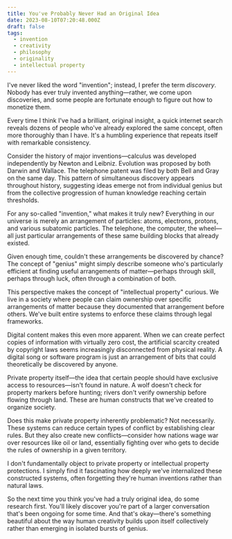 ```yaml
---
title: You've Probably Never Had an Original Idea
date: 2023-08-10T07:20:48.000Z
draft: false
tags:
  - invention
  - creativity
  - philosophy
  - originality
  - intellectual property
---
```


I've never liked the word "invention"; instead, I prefer the term _discovery_.
Nobody has ever truly invented anything—rather, we come upon discoveries,
and some people are fortunate enough to figure out how to monetize them.

Every time I think I've had a brilliant, original insight, a quick internet search reveals dozens of people who've already explored the same concept, often more thoroughly than I have. It's a humbling experience that repeats itself with remarkable consistency.

Consider the history of major inventions—calculus was developed independently by Newton and Leibniz. Evolution was proposed by both Darwin and Wallace. The telephone patent was filed by both Bell and Gray on the same day. This pattern of simultaneous discovery appears throughout history, suggesting ideas emerge not from individual genius but from the collective progression of human knowledge reaching certain thresholds.

For any so-called "invention," what makes it truly new? Everything in our universe is merely an arrangement of particles: atoms, electrons, protons, and various subatomic particles. The telephone, the computer, the wheel—all just particular arrangements of these same building blocks that already existed.

Given enough time, couldn't these arrangements be discovered by chance? The concept of "genius" might simply describe someone who's particularly efficient at finding useful arrangements of matter—perhaps through skill, perhaps through luck, often through a combination of both.

This perspective makes the concept of "intellectual property" curious. We live in a society where people can claim ownership over specific arrangements of matter because they documented that arrangement before others. We've built entire systems to enforce these claims through legal frameworks.

Digital content makes this even more apparent. When we can create perfect copies of information with virtually zero cost, the artificial scarcity created by copyright laws seems increasingly disconnected from physical reality. A digital song or software program is just an arrangement of bits that could theoretically be discovered by anyone.

Private property itself—the idea that certain people should have exclusive access to resources—isn't found in nature. A wolf doesn't check for property markers before hunting; rivers don't verify ownership before flowing through land. These are human constructs that we've created to organize society.

Does this make private property inherently problematic? Not necessarily. These systems can reduce certain types of conflict by establishing clear rules. But they also create new conflicts—consider how nations wage war over resources like oil or land, essentially fighting over who gets to decide the rules of ownership in a given territory.

I don't fundamentally object to private property or intellectual property protections. I simply find it fascinating how deeply we've internalized these constructed systems, often forgetting they're human inventions rather than natural laws.

So the next time you think you've had a truly original idea, do some research first. You'll likely discover you're part of a larger conversation that's been ongoing for some time. And that's okay—there's something beautiful about the way human creativity builds upon itself collectively rather than emerging in isolated bursts of genius.
